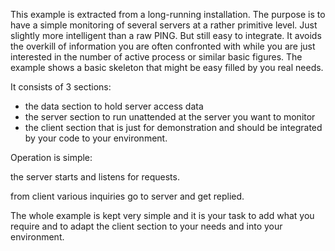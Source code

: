 This example is extracted from a long-running installation. The purpose is to have a simple monitoring of several servers at a rather primitive level. Just slightly more intelligent than a raw PING. But still easy to integrate. It avoids the overkill of information you are often confronted with while you are just interested in the number of active process or similar basic figures. The example shows a basic skeleton that might be easy filled by you real needs.

It consists of 3 sections:

- the data section to hold server access data
- the server section to run unattended at the server you want to monitor
- the client section that is just for demonstration and should be integrated by your code to your environment.
 
Operation is simple:
 
the server starts and listens for requests.

from client various inquiries go to server and get replied.

The whole example is kept very simple and it is your task to add what you require and to adapt the client section to your needs and into your environment.
